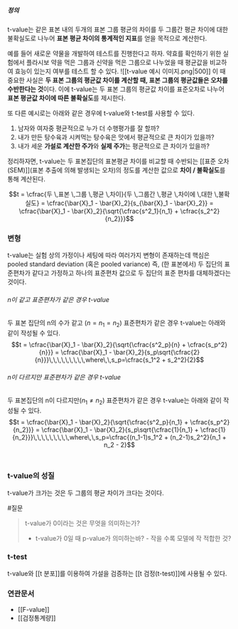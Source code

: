 ##### 정의
t-value는 같은 표본 내의 두개의 표본 그룹 평균의 차이를 두 그룹간 평균 차이에 대한 불확실도로 나누어 **표본 평균 차이의 통계적인 지표**를 얻을 목적으로 계산한다.

예를 들어 새로운 약물을 개발하여 테스트를 진행한다고 하자. 약효를 확인하기 위한 실험에서 플라시보 약을 먹은 그룹과 신약을 먹은 그룹으로 나누었을 때 평균값을 비교하여 효능이 있는지 여부를 테스트 할 수 있다.
![[t-value 예시 이미지.png|500]]
이 때 중요한 사실은 **두 표본 그룹의 평균값 차이를 계산할 때, 표본 그룹의 평균값들은 오차를 수반한다는 것**이다. 
이에 t-value는 두 표본 그룹의 평균값 차이를 표준오차로 나누어 **표본 평균값 차이에 따른 불확실도**를 제시한다.

또 다른 예시로는 아래와 같은 경우에 t-value와 t-test를 사용할 수 있다.
1.  남자와 여자중 평균적으로 누가 더 수행평가를 잘 할까?
2.  내가 만든 탕수육과 시켜먹는 탕수육은 맛에서 평균적으로 큰 차이가 있을까?
3.  내가 세운 **가설로 계산한 주가**와 **실제 주가**는 평균적으로 큰 차이가 있을까?

정리하자면, t-value는 두 표본집단의 표본평균 차이를 비교할 때 수반되는 [[표준 오차(SEM)]](표본 추출에 의해 발생되는 오차)의 정도를 계산한 값으로 **차이 / 불확실도**를 통해 계산된다. 

$$t = \cfrac{두 \,표본 \,그룹 \,평균 \,차이}{두 \,그룹간 \,평균 \,차이에 \,대한 \,불확실도} = \cfrac{\bar{X}_1 - \bar{X}_2}{s_{\bar{X}_1 - \bar{X}_2}} = \cfrac{\bar{X}_1 - \bar{X}_2}{\sqrt{\cfrac{s^2_1}{n_1} + \cfrac{s_2^2}{n_2}}}$$

### 변형
t-value는 실험 상의 가정이나 세팅에 따라 여러가지 변형이 존재하는데 핵심은 pooled standard deviation (혹은 pooled variance) 즉, (한 표본에서) 두 집단의 표준편차가 같다고 가정하고 하나의 표준편차 값으로 두 집단의 표준 편차를 대체하겠다는 것이다. 

###### n이 같고 표준편차가 같은 경우 t-value
두 표본 집단의 n의 수가 같고 ($n = n_1 = n_2$) 표준편차가 같은 경우 t-value는 아래와 같이 작성될 수 있다.
$$t = \cfrac{\bar{X}_1 - \bar{X}_2}{\sqrt{\cfrac{s^2_p}{n} + \cfrac{s_p^2}{n}}} = \cfrac{\bar{X}_1 - \bar{X}_2}{s_p\sqrt{\cfrac{2}{n}}}\,\,\,\,\,\,\,\,\,where\,\,s_p=\cfrac{s_1^2 + s_2^2}{2}$$

###### n이 다르지만 표준편차가 같은 경우 t-value
두 표본집단의 n이 다르지만($n_1 \neq n_2$) 표준편차가 같은 경우 t-value는 아래와 같이 작성될 수 있다.
$$t = \cfrac{\bar{X}_1 - \bar{X}_2}{\sqrt{\cfrac{s^2_p}{n_1} + \cfrac{s_p^2}{n_2}}} = \cfrac{\bar{X}_1 - \bar{X}_2}{s_p\sqrt{\cfrac{1}{n_1} + \cfrac{1}{n_2}}}\,\,\,\,\,\,\,\,\,where\,\,s_p=\cfrac{(n_1-1)s_1^2 + (n_2-1)s_2^2}{n_1 + n_2 - 2}$$
<br>
### t-value의 성질
t-value가 크가는 것은 두 그룹의 평균 차이가 크다는 것이다.

#질문
> t-value가 0이라는 것은 무엇을 의미하는가?
> + t-value가 0일 때 p-value가 의미하는바? - 작을 수록 모델에 작 적합한 것?

### t-test
t-value와 [[t 분포]]를 이용하여 가설을 검증하는 [[t 검정(t-test)]]에 사용될 수 있다.


### 연관문서
* [[F-value]] 
* [[검정통계량]]